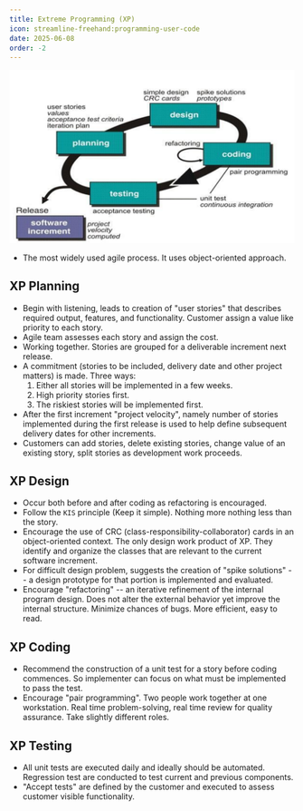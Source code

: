 ```yaml
---
title: Extreme Programming (XP)
icon: streamline-freehand:programming-user-code
date: 2025-06-08
order: -2
---
```


![Extreme Programming](../../img/extreme_programming.png)

* The most widely used agile process. It uses object-oriented approach.

## XP Planning

* Begin with listening, leads to creation of "user stories" that describes required output, features, and functionality. Customer assign a value like priority to each story.
* Agile team assesses each story and assign the cost.
* Working together. Stories are grouped for a deliverable increment next release.
* A commitment (stories to be included, delivery date and other project matters) is made. Three ways:
  1. Either all stories will be implemented in a few weeks.
  2. High priority stories first.
  3. The riskiest stories will be implemented first.
* After the first increment "project velocity", namely number of stories implemented during the first release is used to help define subsequent delivery dates for other increments.
* Customers can add stories, delete existing stories, change value of an existing story, split stories as development work proceeds.

## XP Design

* Occur both before and after coding as refactoring is encouraged.
* Follow the `KIS` principle (Keep it simple). Nothing more nothing less than the story.
* Encourage the use of CRC (class-responsibility-collaborator) cards in an object-oriented context. The only design work product of XP. They identify and organize the classes that are relevant to the current software increment.
* For difficult design problem, suggests the creation of "spike solutions" -- a design prototype for that portion is implemented and evaluated.
* Encourage "refactoring" -- an iterative refinement of the internal program design. Does not alter the external behavior yet improve the internal structure. Minimize chances of bugs. More efficient, easy to read.

## XP Coding

* Recommend the construction of a unit test for a story before coding commences. So implementer can focus on what must be implemented to pass the test.
* Encourage "pair programming". Two people work together at one workstation. Real time problem-solving, real time review for quality assurance. Take slightly different roles.

## XP Testing

* All unit tests are executed daily and ideally should be automated. Regression test are conducted to test current and previous components.
* "Accept tests" are defined by the customer and executed to assess customer visible functionality.
